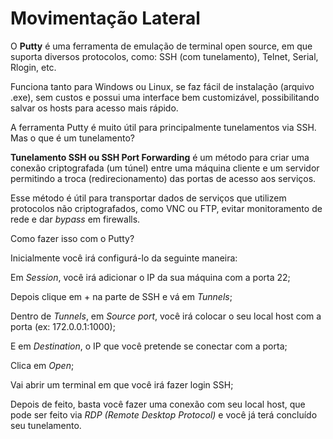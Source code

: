 # Movimentação Lateral

O **Putty** é uma ferramenta de emulação de terminal open source, em que suporta diversos protocolos, como: SSH (com tunelamento), Telnet, Serial, Rlogin, etc.&#x20;

Funciona tanto para Windows ou Linux,  se faz fácil de instalação (arquivo .exe), sem custos e possui uma interface bem customizável, possibilitando salvar os hosts para acesso mais rápido.



A ferramenta Putty é muito útil para principalmente tunelamentos via SSH. Mas o que é um tunelamento?



**Tunelamento SSH ou SSH Port Forwarding** é um método para criar uma conexão criptografada (um túnel) entre uma máquina cliente e um servidor permitindo a troca (redirecionamento) das portas de acesso aos serviços.

Esse método é útil para transportar dados de serviços que utilizem protocolos não criptografados, como VNC ou FTP, evitar monitoramento de rede e dar _bypass_ em firewalls.



Como fazer isso com o Putty?



Inicialmente você irá configurá-lo da seguinte maneira:



Em _Session_, você irá adicionar o IP da sua máquina com a porta 22;

Depois clique em + na parte de SSH e vá em _Tunnels_;

Dentro de _Tunnels_, em _Source port_, você irá colocar o seu local host com a porta (ex: 172.0.0.1:1000);

E em _Destination_, o IP que você pretende se conectar com a porta;

Clica em _Open_;

Vai abrir um terminal em que você irá fazer login SSH;

Depois de feito, basta você fazer uma conexão com seu local host, que pode ser feito via _RDP (Remote Desktop Protocol)_ e você já terá concluído seu tunelamento.&#x20;

